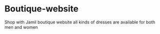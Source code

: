 # Boutique-website
Shop with Jamil boutique website all kinds of dresses are available for both men and women 
